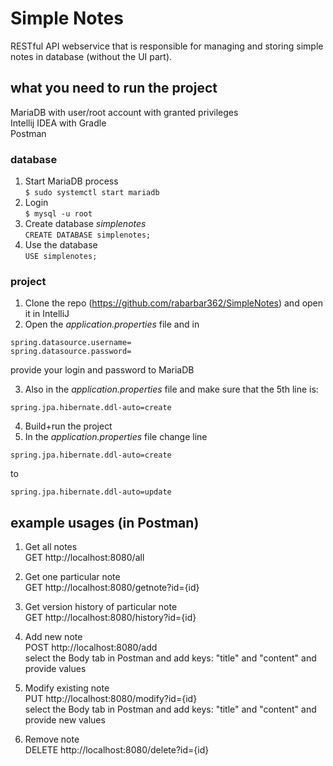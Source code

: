 # Simple Notes

RESTful API webservice that is responsible for managing and storing simple notes in database (without the UI part).



## what you need to run the project
MariaDB with user/root account with granted privileges\
Intellij IDEA with Gradle\
Postman

### database

1. Start MariaDB process\
`$ sudo systemctl start mariadb`
2. Login\
`$ mysql -u root`
3. Create database *simplenotes*\
`CREATE DATABASE simplenotes;`
4. Use the database\
`USE simplenotes;`

### project
1. Clone the repo (https://github.com/rabarbar362/SimpleNotes) and open it in IntelliJ
2. Open the *application.properties* file and in
````
spring.datasource.username=
spring.datasource.password=
````
provide your login and password to MariaDB

3. Also in the *application.properties* file and make sure that the 5th line is:
````
spring.jpa.hibernate.ddl-auto=create
````
4. Build+run the project
5. In the *application.properties* file change line
````
spring.jpa.hibernate.ddl-auto=create
````
to
````
spring.jpa.hibernate.ddl-auto=update
````

## example usages (in Postman)

1. Get all notes\
GET http://localhost:8080/all

2. Get one particular note\
GET http://localhost:8080/getnote?id={id}

3. Get version history of particular note\
GET http://localhost:8080/history?id={id}

4. Add new note\
POST http://localhost:8080/add \
select the Body tab in Postman and add keys: "title" and "content" and provide values

5. Modify existing note\
PUT http://localhost:8080/modify?id={id} \
select the Body tab in Postman and add keys: "title" and "content" and provide new values

6. Remove note\
DELETE http://localhost:8080/delete?id={id}


